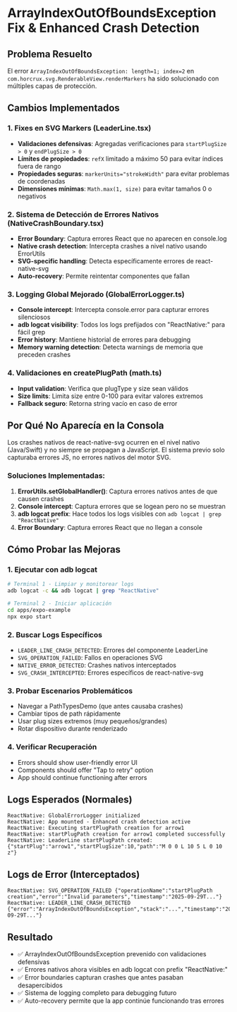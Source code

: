 # ArrayIndexOutOfBoundsException Fix & Enhanced Crash Detection

## Problema Resuelto

El error `ArrayIndexOutOfBoundsException: length=1; index=2` en `com.horcrux.svg.RenderableView.renderMarkers` ha sido solucionado con múltiples capas de protección.

## Cambios Implementados

### 1. Fixes en SVG Markers (LeaderLine.tsx)
- **Validaciones defensivas**: Agregadas verificaciones para `startPlugSize > 0` y `endPlugSize > 0`
- **Límites de propiedades**: `refX` limitado a máximo 50 para evitar índices fuera de rango
- **Propiedades seguras**: `markerUnits="strokeWidth"` para evitar problemas de coordenadas
- **Dimensiones mínimas**: `Math.max(1, size)` para evitar tamaños 0 o negativos

### 2. Sistema de Detección de Errores Nativos (NativeCrashBoundary.tsx)
- **Error Boundary**: Captura errores React que no aparecen en console.log
- **Native crash detection**: Intercepta crashes a nivel nativo usando ErrorUtils
- **SVG-specific handling**: Detecta específicamente errores de react-native-svg
- **Auto-recovery**: Permite reintentar componentes que fallan

### 3. Logging Global Mejorado (GlobalErrorLogger.ts)
- **Console intercept**: Intercepta console.error para capturar errores silenciosos
- **adb logcat visibility**: Todos los logs prefijados con "ReactNative:" para fácil grep
- **Error history**: Mantiene historial de errores para debugging
- **Memory warning detection**: Detecta warnings de memoria que preceden crashes

### 4. Validaciones en createPlugPath (math.ts)
- **Input validation**: Verifica que plugType y size sean válidos
- **Size limits**: Limita size entre 0-100 para evitar valores extremos
- **Fallback seguro**: Retorna string vacío en caso de error

## Por Qué No Aparecía en la Consola

Los crashes nativos de react-native-svg ocurren en el nivel nativo (Java/Swift) y no siempre se propagan a JavaScript. El sistema previo solo capturaba errores JS, no errores nativos del motor SVG.

### Soluciones Implementadas:
1. **ErrorUtils.setGlobalHandler()**: Captura errores nativos antes de que causen crashes
2. **Console intercept**: Captura errores que se logean pero no se muestran
3. **adb logcat prefix**: Hace todos los logs visibles con `adb logcat | grep "ReactNative"`
4. **Error Boundary**: Captura errores React que no llegan a console

## Cómo Probar las Mejoras

### 1. Ejecutar con adb logcat
```bash
# Terminal 1 - Limpiar y monitorear logs
adb logcat -c && adb logcat | grep "ReactNative"

# Terminal 2 - Iniciar aplicación
cd apps/expo-example
npx expo start
```

### 2. Buscar Logs Específicos
- `LEADER_LINE_CRASH_DETECTED`: Errores del componente LeaderLine
- `SVG_OPERATION_FAILED`: Fallos en operaciones SVG
- `NATIVE_ERROR_DETECTED`: Crashes nativos interceptados
- `SVG_CRASH_INTERCEPTED`: Errores específicos de react-native-svg

### 3. Probar Escenarios Problemáticos
- Navegar a PathTypesDemo (que antes causaba crashes)
- Cambiar tipos de path rápidamente
- Usar plug sizes extremos (muy pequeños/grandes)
- Rotar dispositivo durante renderizado

### 4. Verificar Recuperación
- Errors should show user-friendly error UI
- Components should offer "Tap to retry" option
- App should continue functioning after errors

## Logs Esperados (Normales)

```
ReactNative: GlobalErrorLogger initialized
ReactNative: App mounted - Enhanced crash detection active
ReactNative: Executing startPlugPath creation for arrow1
ReactNative: startPlugPath creation for arrow1 completed successfully
ReactNative: LeaderLine startPlugPath created: {"startPlug":"arrow1","startPlugSize":10,"path":"M 0 0 L 10 5 L 0 10 z"}
```

## Logs de Error (Interceptados)

```
ReactNative: SVG_OPERATION_FAILED {"operationName":"startPlugPath creation","error":"Invalid parameters","timestamp":"2025-09-29T..."}
ReactNative: LEADER_LINE_CRASH_DETECTED {"error":"ArrayIndexOutOfBoundsException","stack":"...","timestamp":"2025-09-29T..."}
```

## Resultado

- ✅ ArrayIndexOutOfBoundsException prevenido con validaciones defensivas
- ✅ Errores nativos ahora visibles en adb logcat con prefix "ReactNative:"
- ✅ Error boundaries capturan crashes que antes pasaban desapercibidos
- ✅ Sistema de logging completo para debugging futuro
- ✅ Auto-recovery permite que la app continúe funcionando tras errores